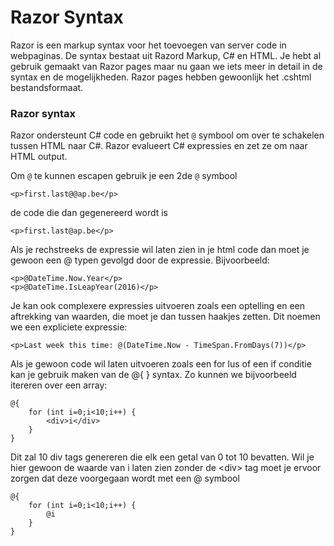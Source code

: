 # Razor Syntax

Razor is een markup syntax voor het toevoegen van server code in webpaginas. De syntax bestaat uit Razord Markup, C\# en HTML. Je hebt al gebruik gemaakt van Razor pages maar nu gaan we iets meer in detail in de syntax en de mogelijkheden. Razor pages hebben gewoonlijk het .cshtml bestandsformaat.

### Razor syntax

Razor ondersteunt C\# code en gebruikt het `@` symbool om over te schakelen tussen HTML naar C\#. Razor evalueert C\# expressies en zet ze om naar HTML output.

Om `@` te kunnen escapen gebruik je een 2de `@` symbool

```aspnet
<p>first.last@@ap.be</p>
```

de code die dan gegenereerd wordt is

```aspnet
<p>first.last@ap.be</p>
```

Als je rechstreeks de expressie wil laten zien in je html code dan moet je gewoon een @ typen gevolgd door de expressie. Bijvoorbeeld:

```aspnet
<p>@DateTime.Now.Year</p>
<p>@DateTime.IsLeapYear(2016)</p>
```

Je kan ook complexere expressies uitvoeren zoals een optelling en een aftrekking van waarden, die moet je dan tussen haakjes zetten. Dit noemen we een expliciete expressie:

```aspnet
<p>Last week this time: @(DateTime.Now - TimeSpan.FromDays(7))</p>
```

Als je gewoon code wil laten uitvoeren zoals een for lus of een if conditie kan je gebruik maken van de @{ } syntax. Zo kunnen we bijvoorbeeld itereren over een array:

```aspnet
@{
    for (int i=0;i<10;i++) {
        <div>i</div>
    }
}
```

Dit zal 10 div tags genereren die elk een getal van 0 tot 10 bevatten. Wil je hier gewoon de waarde van i laten zien zonder de &lt;div&gt; tag moet je ervoor zorgen dat deze voorgegaan wordt met een @ symbool

```aspnet
@{
    for (int i=0;i<10;i++) {
        @i
    }
}
```

